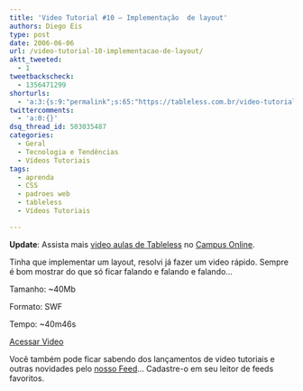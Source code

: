 ```yaml
---
title: 'Video Tutorial #10 – Implementação  de layout'
authors: Diego Eis
type: post
date: 2006-06-06
url: /video-tutorial-10-implementacao-de-layout/
aktt_tweeted:
  - 1
tweetbackscheck:
  - 1356471299
shorturls:
  - 'a:3:{s:9:"permalink";s:65:"https://tableless.com.br/video-tutorial-10-implementacao-de-layout";s:7:"tinyurl";s:26:"https://tinyurl.com/3tb7sn8";s:4:"isgd";s:19:"https://is.gd/b03m4v";}'
twittercomments:
  - 'a:0:{}'
dsq_thread_id: 503035487
categories:
  - Geral
  - Tecnologia e Tendências
  - Vídeos Tutoriais
tags:
  - aprenda
  - CSS
  - padroes web
  - tableless
  - Vídeos Tutoriais

---
```

**Update**: Assista mais [video aulas de Tableless][1] no [Campus Online][2].

Tinha que implementar um layout, resolvi já fazer um video rápido. Sempre é bom mostrar do que só ficar falando e falando e falando&#8230;

Tamanho: ~40Mb
  
Formato: SWF
  
Tempo: ~40m46s
  
[Acessar Video][3]

Você também pode ficar sabendo dos lançamentos de video tutoriais e outras novidades pelo [nosso Feed][4]&#8230; Cadastre-o em seu leitor de feeds favoritos.

 [1]: https://visie.com.br/campus/assunto/1
 [2]: https://visie.com.br/campus/ "Video tutorial de Tableless"
 [3]: https://tableless.com.br/videotutorial/videotutorial10/
 [4]: https://tableless.com.br/feed/